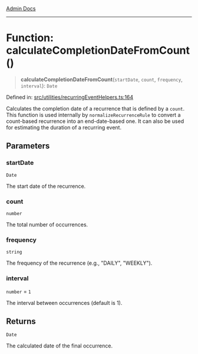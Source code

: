 [Admin Docs](/)

***

# Function: calculateCompletionDateFromCount()

> **calculateCompletionDateFromCount**(`startDate`, `count`, `frequency`, `interval`): `Date`

Defined in: [src/utilities/recurringEventHelpers.ts:164](https://github.com/gautam-divyanshu/talawa-api/blob/1d38acecd3e456f869683fb8dca035a5e42010d5/src/utilities/recurringEventHelpers.ts#L164)

Calculates the completion date of a recurrence that is defined by a `count`.
This function is used internally by `normalizeRecurrenceRule` to convert a count-based
recurrence into an end-date-based one. It can also be used for estimating the
duration of a recurring event.

## Parameters

### startDate

`Date`

The start date of the recurrence.

### count

`number`

The total number of occurrences.

### frequency

`string`

The frequency of the recurrence (e.g., "DAILY", "WEEKLY").

### interval

`number` = `1`

The interval between occurrences (default is 1).

## Returns

`Date`

The calculated date of the final occurrence.

